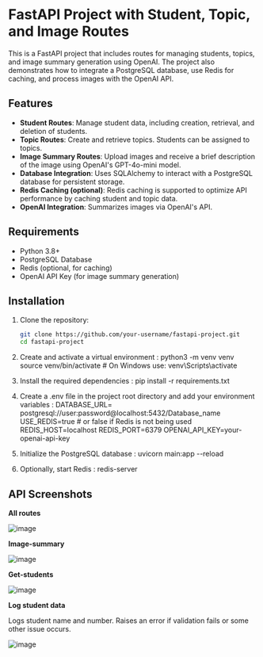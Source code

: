 # FastAPI Project with Student, Topic, and Image Routes

This is a FastAPI project that includes routes for managing students, topics, and image summary generation using OpenAI. The project also demonstrates how to integrate a PostgreSQL database, use Redis for caching, and process images with the OpenAI API.

## Features

- **Student Routes**: Manage student data, including creation, retrieval, and deletion of students.
- **Topic Routes**: Create and retrieve topics. Students can be assigned to topics.
- **Image Summary Routes**: Upload images and receive a brief description of the image using OpenAI's GPT-4o-mini model.
- **Database Integration**: Uses SQLAlchemy to interact with a PostgreSQL database for persistent storage.
- **Redis Caching (optional)**: Redis caching is supported to optimize API performance by caching student and topic data.
- **OpenAI Integration**: Summarizes images via OpenAI's API.

## Requirements

- Python 3.8+
- PostgreSQL Database
- Redis (optional, for caching)
- OpenAI API Key (for image summary generation)

## Installation

1. Clone the repository:
   ```bash
   git clone https://github.com/your-username/fastapi-project.git
   cd fastapi-project
   
2. Create and activate a virtual environment :
   python3 -m venv venv
   source venv/bin/activate  # On Windows use: venv\Scripts\activate
   
3. Install the required dependencies :
   pip install -r requirements.txt

4. Create a .env file in the project root directory and add your environment variables :
   DATABASE_URL= postgresql://user:password@localhost:5432/Database_name
   USE_REDIS=true  # or false if Redis is not being used
   REDIS_HOST=localhost
   REDIS_PORT=6379
   OPENAI_API_KEY=your-openai-api-key

5. Initialize the PostgreSQL database :
   uvicorn main:app --reload

6. Optionally, start Redis :
   redis-server

## API Screenshots

**All routes**

![image](https://github.com/user-attachments/assets/0ac47dab-2686-4757-862e-1443e6db9b3f)

**Image-summary**

![image](https://github.com/user-attachments/assets/da729e46-6580-4d4e-9827-23b0fa6f8457)

**Get-students**

![image](https://github.com/user-attachments/assets/d8a09326-4666-49f2-ac5b-dc0e1adf4ddc)

**Log student data**

Logs student name and number. Raises an error if validation fails or some other issue occurs.

![image](https://github.com/user-attachments/assets/c4a738f5-dcd6-4331-97ab-df075fafd922)

